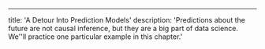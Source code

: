 ---
title: 'A Detour Into Prediction Models'
description: 'Predictions about the future are not causal inference, but they are a big part of data science. We''ll practice one particular example in this chapter.'
